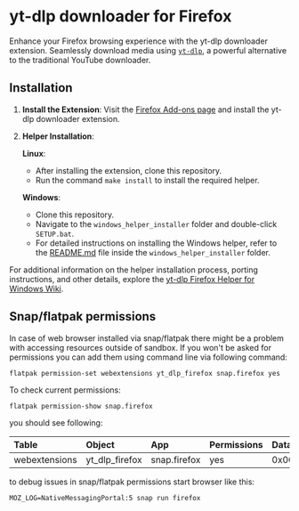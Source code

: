 # yt-dlp downloader for Firefox

Enhance your Firefox browsing experience with the yt-dlp downloader extension. Seamlessly download media using [`yt-dlp`](https://github.com/yt-dlp/yt-dlp), a powerful alternative to the traditional YouTube downloader.

## Installation

1. **Install the Extension**: Visit the [Firefox Add-ons page](https://addons.mozilla.org/en-US/firefox/addon/yt-dlp-downloader/) and install the yt-dlp downloader extension.

2. **Helper Installation**:

   **Linux**:
   - After installing the extension, clone this repository.
   - Run the command `make install` to install the required helper.

   **Windows**:
   - Clone this repository.
   - Navigate to the `windows_helper_installer` folder and double-click `SETUP.bat`.
   - For detailed instructions on installing the Windows helper, refer to the [README.md](https://github.com/iron4umx/yt_dlp_firefox/blob/master/windows_helper_installer/README.md) file inside the `windows_helper_installer` folder.

For additional information on the helper installation process, porting instructions, and other details, explore the [yt-dlp Firefox Helper for Windows Wiki](https://github.com/iron4umx/yt_dlp_firefox/wiki).

## Snap/flatpak permissions

In case of web browser installed via snap/flatpak there might be a problem with accessing resources outside of sandbox. If you won't be asked for permissions you can add them using command line via following command:

```
flatpak permission-set webextensions yt_dlp_firefox snap.firefox yes
```

To check current permissions:

```
flatpak permission-show snap.firefox
```

you should see following:

| Table            | Object            | App          | Permissions  | Data |
| :--------------- |:----------------- | :----------- | :----------- | :--- |
| webextensions    | yt_dlp_firefox    | snap.firefox | yes          | 0x00 |


to debug issues in snap/flatpak permissions start browser like this:

```
MOZ_LOG=NativeMessagingPortal:5 snap run firefox
```
